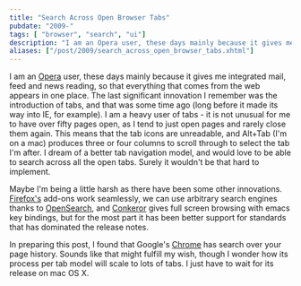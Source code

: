 ```yaml
---
title: "Search Across Open Browser Tabs"
pubdate: "2009-"
tags: [ "browser", "search", "ui"]
description: "I am an Opera user, these days mainly because it gives me integrated mail, feed and news reading, so that everything that comes from the web appears in one place.  The last significant innovation I remember was the introduction of tabs, and that was some time ago (long before it made its way into IE, for example).  I am a heavy user of tabs - it is not unusual for me to have over fifty pages open, as I tend to just open pages and rarely close them again.  This means that the tab icons are unreadable, and Alt+Tab (I'm on a mac) produces three or four columns to scroll through to select the tab I'm after.  I dream of a better tab navigation model, and would love to be able to search across all the open tabs.  Surely it wouldn't be that hard to implement."
aliases: ["/post/2009/search_across_open_browser_tabs.xhtml"]
---
```

<p>I am an <a href="http://www.opera.com/">Opera</a> user, these days mainly because it gives me integrated mail, feed and news reading, so that everything that comes from the web appears in one place.  The last significant innovation I remember was the introduction of tabs, and that was some time ago (long before it made its way into IE, for example).  I am a heavy user of tabs - it is not unusual for me to have over fifty pages open, as I tend to just open pages and rarely close them again.  This means that the tab icons are unreadable, and Alt+Tab (I'm on a mac) produces three or four columns to scroll through to select the tab I'm after.  I dream of a better tab navigation model, and would love to be able to search across all the open tabs.  Surely it wouldn't be that hard to implement.</p>
<p>Maybe I'm being a little harsh as there have been some other innovations.  <a href="http://www.mozilla.com/firefox/">Firefox's</a> add-ons work seamlessly, we can use arbitrary search engines thanks to <a href="http://www.opensearch.org/">OpenSearch</a>, and <a href="http://conkeror.org/">Conkeror</a> gives full screen browsing with emacs key bindings, but for the most part it has been better support for standards that has dominated the release notes.</p>
<p>In preparing this post, I found that Google's <a href="http://www.google.com/chrome">Chrome</a> has search over your page history.  Sounds like that might fulfill my wish, though I wonder how its process per tab model will scale to lots of tabs.  I just have to wait for its release on mac OS X.</p>
